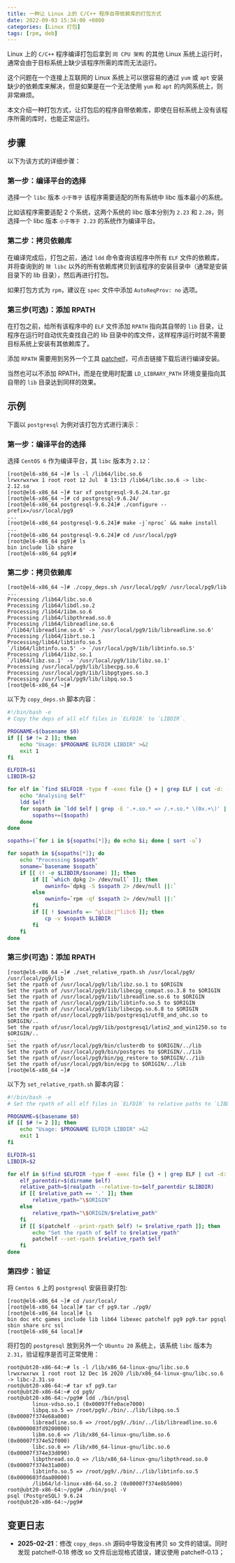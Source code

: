 ```yaml
---
title: 一种让 Linux 上的 C/C++ 程序自带依赖库的打包方式
date: 2022-09-03 15:34:00 +0800
categories: [Linux 打包]
tags: [rpm, deb]
---
```


Linux 上的 `C/C++` 程序编译打包后拿到 `同 CPU 架构` 的其他 Linux 系统上运行时，通常会由于目标系统上缺少该程序所需的库而无法运行。

这个问题在一个连接上互联网的 Linux 系统上可以很容易的通过 `yum` 或 `apt` 安装缺少的依赖库来解决，但是如果是在一个无法使用 `yum` 和 `apt` 的内网系统上，则非常麻烦。

本文介绍一种打包方式，让打包后的程序自带依赖库，即使在目标系统上没有该程序所需的库时，也能正常运行。

## 步骤

以下为该方式的详细步骤：

### 第一步：编译平台的选择

选择一个 `libc` 版本 `小于等于` 该程序需要适配的所有系统中 libc 版本最小的系统。

比如该程序需要适配 2 个系统，这两个系统的 libc 版本分别为 `2.23` 和 `2.28`，则选择一个 libc 版本 `小于等于 2.23` 的系统作为编译平台。

### 第二步：拷贝依赖库

在编译完成后，打包之前，通过 `ldd` 命令查询该程序中所有 `ELF` 文件的依赖库，并将查询到的 `除 libc` 以外的所有依赖库拷贝到该程序的安装目录中（通常是安装目录下的 lib 目录），然后再进行打包。  

如果打包方式为 `rpm`，建议在 `spec` 文件中添加 `AutoReqProv: no` 选项。

### 第三步(可选)：添加 RPATH

在打包之前，给所有该程序中的 `ELF` 文件添加 `RPATH` 指向其自带的 `lib` 目录，让程序在运行时自动优先查找自己的 lib 目录中的库文件，这样程序运行时就不需要目标系统上安装有其依赖库了。

添加 `RPATH` 需要用到另外一个工具 [patchelf](https://github.com/NixOS/patchelf)，可点击链接下载后进行编译安装。

当然也可以不添加 RPATH，而是在使用时配置 `LD_LIBRARY_PATH` 环境变量指向其自带的 `lib` 目录达到同样的效果。

## 示例

下面以 `postgresql` 为例对该打包方式进行演示：

### 第一步：编译平台的选择

选择 `CentOS 6` 作为编译平台，其 `libc` 版本为 `2.12`：

```console
[root@el6-x86_64 ~]# ls -l /lib64/libc.so.6
lrwxrwxrwx 1 root root 12 Jul  8 13:13 /lib64/libc.so.6 -> libc-2.12.so
[root@el6-x86_64 ~]# tar xf postgresql-9.6.24.tar.gz
[root@el6-x86_64 ~]# cd postgresql-9.6.24/
[root@el6-x86_64 postgresql-9.6.24]# ./configure --prefix=/usr/local/pg9
...
[root@el6-x86_64 postgresql-9.6.24]# make -j`nproc` && make install
...
[root@el6-x86_64 postgresql-9.6.24]# cd /usr/local/pg9
[root@el6-x86_64 pg9]# ls
bin include lib share
[root@el6-x86_64 pg9]# 
```

### 第二步：拷贝依赖库

```console
[root@el6-x86_64 ~]# ./copy_deps.sh /usr/local/pg9/ /usr/local/pg9/lib
...
Processing /lib64/libc.so.6
Processing /lib64/libdl.so.2 
Processing /lib64/1ibm.so.6
Processing /lib64/libpthread.so.0 
Processing /lib64/libreadline.so.6
`/lib64/libreadline.so.6' -> `/usr/local/pg9/1ib/libreadline.so.6' 
Processing /lib64/1ibrt.so.1
Processing/lib64/libtinfo.so.5
`/lib64/libtinfo.so.5' -> `/usr/local/pg9/1ib/libtinfo.so.5' 
Processing /lib64/1ibz.so.1
`/lib64/libz.so.1' -> `/usr/local/pg9/1ib/libz.so.1' 
Processing /usr/local/pg9/lib/libecpg.so.6
Processing /usr/local/pg9/1ib/libpgtypes.so.3 
Processing /usr/local/pg9/lib/libpq.so.5 
[root@el6-x86_64 ~]# 
```

以下为 `copy_deps.sh` 脚本内容：

```sh
#!/bin/bash -e
# Copy the deps of all elf files in `ELFDIR` to `LIBDIR`.

PROGNAME=$(basename $0)
if [[ $# != 2 ]]; then
    echo "Usage: $PROGNAME ELFDIR LIBDIR" >&2
    exit 1
fi

ELFDIR=$1
LIBDIR=$2

for elf in `find $ELFDIR -type f -exec file {} + | grep ELF | cut -d: -f1`; do 
    echo "Analysing $elf"
    ldd $elf
    for sopath in `ldd $elf | grep -E '.+.so.* => /.+.so.* \(0x.+\)' | awk '{print $3}'`; do 
        sopaths+=($sopath)
    done
done

sopaths=(`for i in ${sopaths[*]}; do echo $i; done | sort -u`) 

for sopath in ${sopaths[*]}; do
    echo "Processing $sopath" 
    soname=`basename $sopath`
    if [[ (! -e $LIBDIR/$soname) ]]; then
        if [[ `which dpkg 2> /dev/null` ]]; then
            owninfo=`dpkg -S $sopath 2> /dev/null ||:`
        else
            owninfo=`rpm -qf $sopath 2> /dev/null ||:`
        fi
        if [[ ! $owninfo =~ ^glibc|^libc6 ]]; then 
            cp -v $sopath $LIBDIR
        fi
    fi
done
```

### 第三步(可选)：添加 RPATH

```console
[root@el6-x86_64 ~]# ./set_relative_rpath.sh /usr/local/pg9/ /usr/local/pg9/lib
Set the rpath of /usr/local/pg9/lib/libz.so.1 to $ORIGIN
Set the rpath of /usr/local/pg9/1ib/libecpg_compat.so.3.8 to $ORIGIN
Set the rpath of /usr/local/pg9/1ib/libreadline.so.6 to $ORIGIN
Set the rpath of /usr/local/pg9/1ib/libtinfo.so.5 to $ORIGIN
Set the rpath of /usr/local/pg9/1ib/libecpg.so.6.8 to $ORIGIN
Set the rpath of/usr/local/pg9/1ib/postgresq1/utf8_and_uhc.so to $ORIGIN/..
Set the rpath of/usr/local/pg9/1ib/postgresq1/latin2_and_win1250.so to $ORIGIN/..
...
Set the rpath of/usr/local/pg9/bin/clusterdb to $ORIGIN/../lib
Set the rpath of /usr/local/pg9/bin/postgres to $ORIGIN/../1ib
Set the rpath of/usr/local/pg9/bin/pg_restore to $ORIGIN/../1ib
Set the rpath of/usr/local/pg9/bin/ecpg to $ORIGIN/../lib 
[root@el6-x86_64 ~]# 
```

以下为 `set_relative_rpath.sh` 脚本内容：

```sh
#!/bin/bash -e
# Set the rpath of all elf files in `ELFDIR` to relative paths to `LIBDIR`.

PROGNAME=$(basename $0)
if [[ $# != 2 ]]; then
    echo "Usage: $PROGNAME ELFDIR LIBDIR" >&2
    exit 1
fi

ELFDIR=$1
LIBDIR=$2

for elf in $(find $ELFDIR -type f -exec file {} + | grep ELF | cut -d: -f1); do
    elf_parentdir=$(dirname $elf)
    relative_path=$(realpath --relative-to=$elf_parentdir $LIBDIR)
    if [[ $relative_path == '.' ]]; then
        relative_rpath="\$ORIGIN"
    else
        relative_rpath="\$ORIGIN/$relative_path"
    fi
    if [[ $(patchelf --print-rpath $elf) != $relative_rpath ]]; then
        echo "Set the rpath of $elf to $relative_rpath"
        patchelf --set-rpath $relative_rpath $elf
    fi  
done
```

### 第四步：验证

将 `Centos 6` 上的 `postgresql` 安装目录打包:

```console
[root@el6-x86_64 ~]# cd /usr/local/
[root@el6-x86_64 local]# tar cf pg9.tar ./pg9/
[root@el6-x86_64 local]# ls
bin doc etc games include lib lib64 libexec patchelf pg9 pg9.tar pgsql sbin share src ssl
[root@el6-x86_64 local]#
```

将打包的 `postgresql` 放到另外一个 `Ubuntu 20` 系统上，该系统 `libc` 版本为 `2.31`，验证程序是否可正常使用：

```console
root@ubt20-x86-64:~# ls -l /lib/x86_64-linux-gnu/libc.so.6
lrwxrwxrwx 1 root root 12 Dec 16 2020 /lib/x86_64-linux-gnu/libc.so.6 -> libc-2.31.so
root@ubt20-x86-64:~# tar xf pg9.tar
root@ubt20-x86-64:~# cd pg9/
root@ubt20-x86-64:~/pg9# ldd ./bin/psql
        linux-vdso.so.1 (0x00097ffe0ace7000)
        libpq.so.5 => /root/pg9/./bin/../lib/libpq.so.5 (0x00007f374e68a000)
        libreadline.so.6 => /root/pg9/./bin/../lib/libreadline.so.6 (0x0000003fd9200000)
        libm.so.6 => /lib/x86_64-linux-gnu/libm.so.6 (0x00007f374e52f000)
        libc.so.6 => /lib/x86_64-linux-gnu/libc.so.6 (0x00007f374e33d090)
        libpthread.so.Q => /lib/x86_64-linux-gnu/libpthread.so.0 (0x00007f374e31a000)
        libtinfo.so.5 => /root/pg9/./bin/../lib/libtinfo.so.5 (0x0000603fdaa00000)
        /lib64/ld-linux-x86-64.so.2 (0x00007f374e8b5000)
root@ubt20-x86-64:~/pg9# ./bin/psql -V
psql (PostgreSQL) 9.6.24
root@ubt20-x86-64:~/pg9# 
```

## 变更日志

- **2025-02-21**：修改 `copy_deps.sh` 源码中导致没有拷贝 so 文件的错误。同时发现 patchelf-0.18 修改 so 文件后出现格式错误，建议使用 patchelf-0.13；